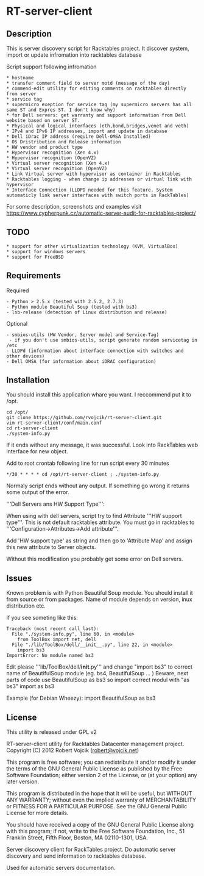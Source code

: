RT-server-client
================

Description
-----------

This is server discovery script for Racktables project.
It discover system, import or update infromation into racktables database
 
Script support following infromation

    * hostname
    * transfer comment field to server motd (message of the day)
    * commend-edit utility for editing comments on racktables directly from server
    * service tag
    * supermicro exeption for service tag (my supermicro servers has all same ST and Expres ST. I don't know why)
    * for Dell servers: get warranty and support information from Dell website based on server ST.
    * Physical and logical interfaces (eth,bond,bridges,venet and veth)
    * IPv4 and IPv6 IP addresses, import and update in database
    * Dell iDrac IP address (require Dell-OMSA Installed)
    * OS Dristribution and Release information
    * HW vendor and product type
    * Hypervisor recognition (Xen 4.x)
    * Hypervisor recognition (OpenVZ)
    * Virtual server recognition (Xen 4.x)
    * Virtual server recognition (OpenVZ)
    * Link Virtual server with hypervisor as container in Racktables
    * Racktables logging - when change ip addresses or virtual link with hypervisor
    * Interface Connection (LLDPD needed for this feature. System automaticly link server interfaces with switch ports in RackTables)

For some description, screenshots and examples visit https://www.cypherpunk.cz/automatic-server-audit-for-racktables-project/

TODO
----
    * support for other virtualization technology (KVM, VirtualBox)
    * support for windows servers
    * support for FreeBSD

Requirements
------------

Required

    - Python > 2.5.x (tested with 2.5.2, 2.7.3)
    - Python module Beautiful Soup (tested with bs3)
    - lsb-release (detection of Linux distribution and release)

Optional

    - smbios-utils (HW Vendor, Server model and Service-Tag)
     - if you don't use smbios-utils, script generate random servicetag in /etc
    - LLDPd (information about interface connection with switches and other devices)
    - Dell OMSA (for information about iDRAC configuration)

Installation
------------

You should install this application whare you want. I reccommend put it to /opt.

    cd /opt/
    git clone https://github.com/rvojcik/rt-server-client.git
    vim rt-server-client/conf/main.conf
    cd rt-server-client
    ./system-info.py

If it ends without any message, it was successful. Look into RackTables web interface for new object.

Add to root crontab following line for run script every 30 minutes

    */30 * * * * cd /opt/rt-server-client ; ./system-info.py

Normaly script ends without any output. If something go wrong it returns some output of the error. 

'''Dell Servers ans HW Support Type''':

When using with dell servers, script try to find Attribute '''HW support type'''. This is not default racktables attribute.
You must go in racktables to '''Configuration->Attributes->Add attribute'''. 

Add 'HW support type' as string and then go to 'Attribute Map' and assign this new attribute to Server objects.

Without this modification you probably get some error on Dell servers.

Issues
------

Known problem is with Python Beautiful Soup module. 
You should install it from source or from packages. 
Name of module depends on version, inux distribution etc.

If you see someting like this:

    Traceback (most recent call last):
      File "./system-info.py", line 60, in <module>
        from ToolBox import net, dell
      File "./lib/ToolBox/dell/__init__.py", line 22, in <module>
        import bs3
    ImportError: No module named bs3

Edit please '''lib/ToolBox/dell/__init__.py''' and change "import bs3" to correct name of BeautifulSoup
module (eg. bs4, BeautifulSoup ... )
Beware, next parts of code use BeautifulSoup as bs3 so import correct modul with "as bs3"
    import <your name of BeautifulSoup> as bs3 

Example (for Debian Wheezy):
    import BeautifulSoup as bs3


License
-------

This utility is released under GPL v2

RT-server-client utility for Racktables Datacenter management project.
Copyright (C) 2012  Robert Vojcik (robert@vojcik.net)

This program is free software; you can redistribute it and/or
modify it under the terms of the GNU General Public License
as published by the Free Software Foundation; either version 2
of the License, or (at your option) any later version.

This program is distributed in the hope that it will be useful,
but WITHOUT ANY WARRANTY; without even the implied warranty of
MERCHANTABILITY or FITNESS FOR A PARTICULAR PURPOSE.  See the
GNU General Public License for more details.

You should have received a copy of the GNU General Public License
along with this program; if not, write to the Free Software
Foundation, Inc., 51 Franklin Street, Fifth Floor, Boston, MA  02110-1301, USA.

Server discovery client for RackTables project. 
Do automatic server discovery and send information to racktables database.

Used for automatic servers documentation.

